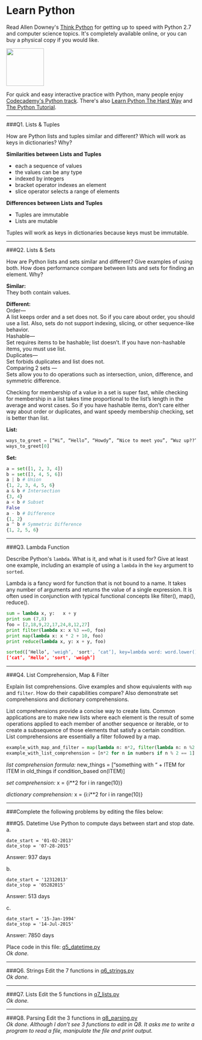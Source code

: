 # Learn Python

Read Allen Downey's [Think Python](http://www.greenteapress.com/thinkpython/) for getting up to speed with Python 2.7 and computer science topics. It's completely available online, or you can buy a physical copy if you would like.

<a href="http://www.greenteapress.com/thinkpython/"><img src="img/think_python.png" style="width: 100px;" target="_blank"></a>

For quick and easy interactive practice with Python, many people enjoy [Codecademy's Python track](http://www.codecademy.com/en/tracks/python). There's also [Learn Python The Hard Way](http://learnpythonthehardway.org/book/) and [The Python Tutorial](https://docs.python.org/2/tutorial/).

---

###Q1. Lists &amp; Tuples

How are Python lists and tuples similar and different? Which will work as keys in dictionaries? Why?

**Similarities between Lists and Tuples**  
- each a sequence of values   
- the values can be any type  
- indexed by integers   
- bracket operator indexes an element
- slice operator selects a range of elements  

**Differences between Lists and Tuples**  
- Tuples are immutable  
- Lists are mutable  
  
Tuples will work as keys in dictionaries because keys must be immutable.  

---

###Q2. Lists &amp; Sets

How are Python lists and sets similar and different? Give examples of using both. How does performance compare between lists and sets for finding an element. Why?

**Similar:**  
They both contain values. 

**Different:**  
Order—  
A list keeps order and a set does not. So if you care about order, you should use a list. Also, sets do not support indexing, slicing, or other sequence-like behavior.  
Hashable—  
Set requires items to be hashable; list doesn’t. If you have non-hashable items, you must use list.  
Duplicates—  
Set forbids duplicates and list does not.  
Comparing 2 sets —  
Sets allow you to do operations such as intersection, union, difference, and symmetric difference. 

Checking for membership of a value in a set is super fast, while checking for membership in a list takes time proportional to the list’s length in the average and worst cases. So if you have hashable items, don’t care either way about order or duplicates, and want speedy membership checking, set is better than list.

**List:**  
```python  
ways_to_greet = [“Hi”, “Hello”, “Howdy”, “Nice to meet you”, “Wuz up??”]
ways_to_greet[0]
```

**Set:**
```python
a = set([1, 2, 3, 4])
b = set([3, 4, 5, 6])
a | b # Union
{1, 2, 3, 4, 5, 6}
a & b # Intersection
{3, 4}
a < b # Subset
False
a - b # Difference
{1, 2}
a ^ b # Symmetric Difference
{1, 2, 5, 6}
```  
---

###Q3. Lambda Function

Describe Python's `lambda`. What is it, and what is it used for? Give at least one example, including an example of using a `lambda` in the `key` argument to `sorted`.

Lambda is a fancy word for function that is not bound to a name.  It takes any number of arguments and returns the value of a single expression. It is often used in conjunction with typical functional concepts like filter(), map(), reduce().

```python
sum = lambda x, y:   x + y
print sum (7,8)
foo = [2,18,9,22,17,24,8,12,27]
print filter(lambda x: x %3 ==0, foo)
print map(lambda x: x * 2 + 10, foo)
print reduce(lambda x, y: x + y, foo)

sorted([‘Hello’, 'weigh’, 'sort', ‘cat’], key=lambda word: word.lower())
[‘cat’, ‘Hello’, 'sort', 'weigh’]
```
---

###Q4. List Comprehension, Map &amp; Filter

Explain list comprehensions. Give examples and show equivalents with `map` and `filter`. How do their capabilities compare? Also demonstrate set comprehensions and dictionary comprehensions.

List comprehensions provide a concise way to create lists. Common applications are to make new lists where each element is the result of some operations applied to each member of another sequence or iterable, or to create a subsequence of those elements that satisfy a certain condition. List comprehensions are essentially a filter followed by a map.
```python
example_with_map_and_filter = map(lambda n: n*2, filter(lambda n: n %2 == 1, numbers))
example_with_list_comprehension = [n*2 for n in numbers if n % 2 == 1]
```

*list comprehension formula:*
new_things = [“something with “ + ITEM for ITEM in old_things if condition_based on(ITEM)]

*set comprehension:*
x = {i**2 for i in range(10)}

*dictionary comprehension:*
x = {i:i**2 for i in range(10)}

---

###Complete the following problems by editing the files below:

###Q5. Datetime
Use Python to compute days between start and stop date.   
a.  

```
date_start = '01-02-2013'    
date_stop = '07-28-2015'
```
Answer: 937 days

b.  
```
date_start = '12312013'  
date_stop = '05282015'  
```

Answer: 513 days

c.  
```
date_start = '15-Jan-1994'      
date_stop = '14-Jul-2015'  
```

Answer: 7850 days

Place code in this file: [q5_datetime.py](python/q5_datetime.py)  
*Ok done.*

---

###Q6. Strings
Edit the 7 functions in [q6_strings.py](python/q6_strings.py)  
*Ok done.*

---

###Q7. Lists
Edit the 5 functions in [q7_lists.py](python/q7_lists.py)  
*Ok done.*

---

###Q8. Parsing
Edit the 3 functions in [q8_parsing.py](python/q8_parsing.py)   
*Ok done. Although I don’t see 3 functions to edit in Q8. It asks me to write a program to read a file, manipulate the file and print output.*

